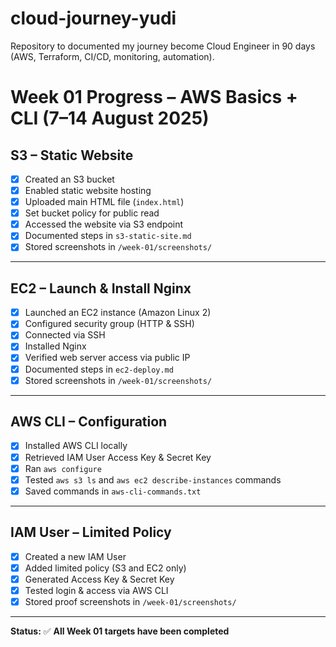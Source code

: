 # cloud-journey-yudi
Repository to documented my journey become Cloud Engineer in 90 days (AWS, Terraform, CI/CD, monitoring, automation).

# Week 01 Progress – AWS Basics + CLI (7–14 August 2025)

## S3 – Static Website
- [x] Created an S3 bucket
- [x] Enabled static website hosting
- [x] Uploaded main HTML file (`index.html`)
- [x] Set bucket policy for public read
- [x] Accessed the website via S3 endpoint
- [x] Documented steps in `s3-static-site.md`
- [x] Stored screenshots in `/week-01/screenshots/`

---

## EC2 – Launch & Install Nginx
- [x] Launched an EC2 instance (Amazon Linux 2)
- [x] Configured security group (HTTP & SSH)
- [x] Connected via SSH
- [x] Installed Nginx
- [x] Verified web server access via public IP
- [x] Documented steps in `ec2-deploy.md`
- [x] Stored screenshots in `/week-01/screenshots/`

---

## AWS CLI – Configuration
- [x] Installed AWS CLI locally
- [x] Retrieved IAM User Access Key & Secret Key
- [x] Ran `aws configure`
- [x] Tested `aws s3 ls` and `aws ec2 describe-instances` commands
- [x] Saved commands in `aws-cli-commands.txt`

---

## IAM User – Limited Policy
- [x] Created a new IAM User
- [x] Added limited policy (S3 and EC2 only)
- [x] Generated Access Key & Secret Key
- [x] Tested login & access via AWS CLI
- [x] Stored proof screenshots in `/week-01/screenshots/`

---

**Status:** ✅ **All Week 01 targets have been completed**

